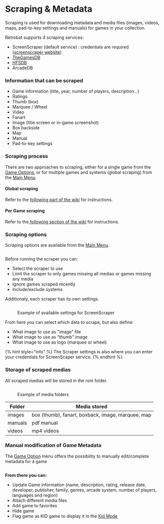 # Scraping & Metadata

Scraping is used for downloading metadata and media files (images, videos, maps, pad-to-key settings and manuals) for games in your collection.

Retrobat supports 4 scraping services:

* ScreenScraper (default service) : credentials are required ([screenscraper website](https://www.screenscraper.fr/))
* [TheGamesDB](https://thegamesdb.net/)
* [HFSDB](https://db.hfsplay.fr/)
* ArcadeDB

### **Information that can be scraped**

* Game information (title, year, number of players, description...)
* Ratings
* Thumb (box)
* Marquee / Wheel
* Video
* Fanart
* Image (title screen or in-game screenshot)
* Box backside
* Map
* Manual
* Pad-to-key settings

### Scraping process

There are two approaches to scraping, either for a single game from the [Game Options](../navigation/game-options.md), or for multiple games and systems (global scraping) from the [Main Menu](../navigation/main-menu.md).

#### Global scraping

Refer to the [following part of the wiki](../get-started/adding-a-game.md#global-scraping) for instructions.

#### Per Game scraping

Refer to the[ following section of the wiki](../get-started/adding-a-game.md#per-game-scraping) for instructions.



### Scraping options

Scraping options are available from the [Main Menu](../navigation/main-menu.md).

<figure><img src="https://i.imgur.com/NBYGcPe.png" alt=""><figcaption></figcaption></figure>

Before running the scraper you can:

* Select the scraper to use
* Limit the scraper to only games missing all medias or games missing any media
* Ignore games scraped recently
* Include/exclude systems

Additionaly, each scraper has its own settings.

<figure><img src="https://i.imgur.com/wjGjPxy.png" alt=""><figcaption><p>Example of available settings for ScreenScraper</p></figcaption></figure>

From here you can select which data to scrape, but also define:

* What image to use as "image" file
* What image to use as "thumb" image
* What image to use as logo (marquee or wheel)

{% hint style="info" %}
The Scraper settings is also where you can enter your credentials for ScreenScaper service.
{% endhint %}

### Storage of scraped medias

All scraped medias will be stored in the rom folder.

<figure><img src="https://i.imgur.com/XlUVX8L.png" alt=""><figcaption><p>Example of media folders</p></figcaption></figure>

| Folder  | Media stored                                      |
| ------- | ------------------------------------------------- |
| images  | box (thumb), fanart, boxback, image, marquee, map |
| manuals | pdf manual                                        |
| videos  | mp4 videos                                        |

### Manual modification of Game Metadata

The [Game Option](../navigation/game-options.md) menu offers the possibility to manually edit/complete metadata for a game

<figure><img src="https://i.imgur.com/80l5jWw.png" alt=""><figcaption></figcaption></figure>

**From there you can:**

* Update Game information (name, description, rating, release date, developer, publisher, family, genres, arcade system, number of players, languages and region)
* Attach different media files
* Add game to favorites
* Hide game
* Flag game as KID game to display it in the [Kid Mode](kiosk-and-kid-mode.md#kid-mode)
